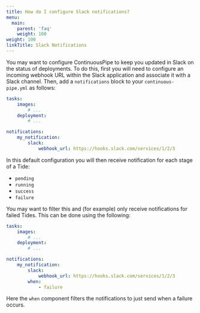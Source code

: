 ```yaml
---
title: How do I configure Slack notifications?
menu:
  main:
    parent: 'faq'
    weight: 100
weight: 100
linkTitle: Slack Notifications
---
```

You may want to configure ContinuousPipe to keep you updated in Slack on the status of deployments. To do this, first you will need to configure an incoming webhook URL within the Slack application and associate it with a Slack channel. Then, add a `notifications` block to your `continuous-pipe.yml` as follows:

```yaml
tasks:
    images:
        # ...
    deployment:
        # ...

notifications:
    my_notification:
        slack:
            webhook_url: https://hooks.slack.com/services/1/2/3
```

In this default configuration you will then receive notification for each stage of a Tide:

- `pending`
- `running`
- `success`
- `failure`

You may want to filter this and (for example) only receive notifications for failed Tides. This can be done using the following:

```yaml
tasks:
    images:
        # ...
    deployment:
        # ...

notifications:
    my_notification:
        slack:
            webhook_url: https://hooks.slack.com/services/1/2/3
        when:
            - failure
```

Here the `when` component filters the notifications to just send when a failure occurs.